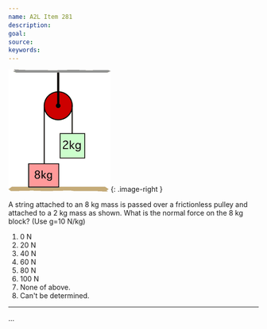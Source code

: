 ```yaml
---
name: A2L Item 281
description: 
goal: 
source: 
keywords: 
---
```


![Item281_fig1.gif](../images/Item281_fig1.gif){: .image-right } 

A string attached to an 8 kg mass is passed over a frictionless pulley
and attached to a 2 kg mass as shown. What is the normal force on the 8
kg block? (Use g=10 N/kg)

1. 0 N 
2. 20 N 
3. 40 N 
4. 60 N 
5. 80 N 
6. 100 N 
7. None of above. 
8. Can't be determined.

<hr/>


...
